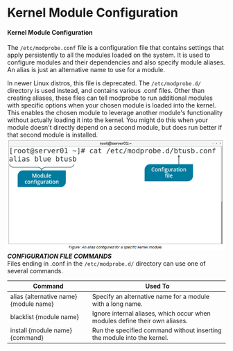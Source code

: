 # Kernel Module Configuration

#### Kernel Module Configuration

The `/etc/modprobe.conf` file is a configuration file that contains settings that apply persistently to all the modules loaded on the system. It is used to configure modules and their dependencies and also specify module aliases. An alias is just an alternative name to use for a module.

In newer Linux distros, this file is deprecated. The `/etc/modprobe.d/` directory is used instead, and contains various .conf files. Other than creating aliases, these files can tell modprobe to run additional modules with specific options when your chosen module is loaded into the kernel. This enables the chosen module to leverage another module's functionality without actually loading it into the kernel. You might do this when your module doesn't directly depend on a second module, but does run better if that second module is installed. ![](./img/kernelmod.png) **_CONFIGURATION FILE COMMANDS_**  
Files ending in .conf in the `/etc/modprobe.d/` directory can use one of several commands.

Command | Used To
------- | ----------
alias {alternative name} {module name} | Specify an alternative name for a module with a long name.
blacklist {module name} | Ignore internal aliases, which occur when modules define their own aliases.
install {module name} {command} | Run the specified command without inserting the module into the kernel.

